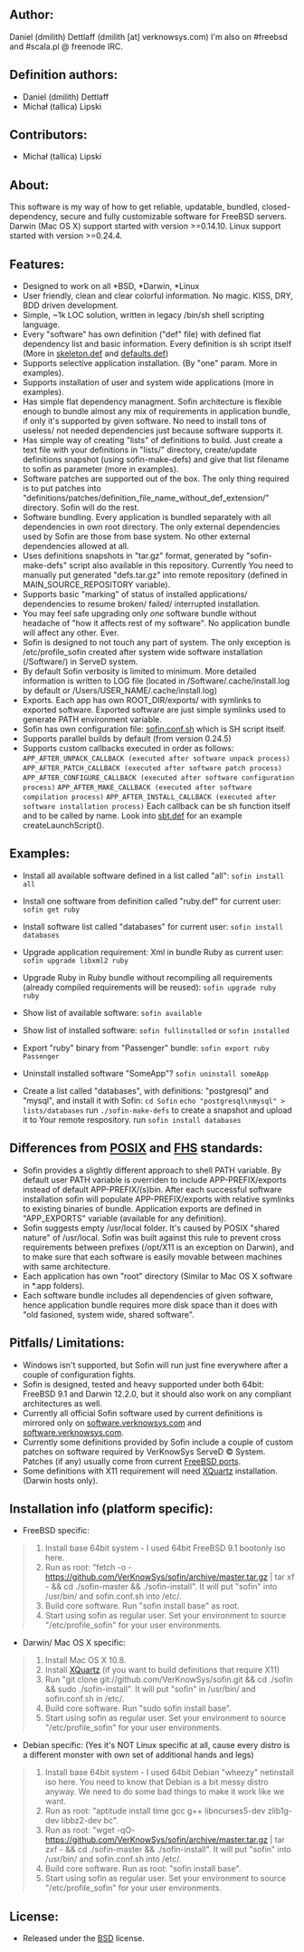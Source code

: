 ## Author:
Daniel (dmilith) Dettlaff (dmilith [at] verknowsys.com)
I'm also on #freebsd and #scala.pl @ freenode IRC.


## Definition authors:
* Daniel (dmilith) Dettlaff
* Michał (tallica) Lipski


## Contributors:
* Michał (tallica) Lipski


## About:
This software is my way of how to get reliable, updatable, bundled, closed-dependency, secure and fully
customizable software for FreeBSD servers. Darwin (Mac OS X) support started with version >=0.14.10. Linux support started with version >=0.24.4.


## Features:
* Designed to work on all *BSD, *Darwin, *Linux
* User friendly, clean and clear colorful information. No magic. KISS, DRY, BDD driven development.
* Simple, ~1k LOC solution, written in legacy /bin/sh shell scripting language.
* Every "software" has own definition ("def" file) with defined flat dependency list and basic information.
  Every definition is sh script itself (More in [skeleton.def](https://github.com/VerKnowSys/sofin/blob/master/definitions/skeleton.def.sample) and [defaults.def](https://github.com/VerKnowSys/sofin/blob/master/definitions/defaults.def))
* Supports selective application installation. (By "one" param. More in examples).
* Supports installation of user and system wide applications (more in examples).
* Has simple flat dependency managment. Sofin architecture is flexible enough to bundle almost any mix of requirements in application bundle, if only it's supported by given software. No need to install tons of useless/ not needed dependencies just because software supports it.
* Has simple way of creating "lists" of definitions to build. Just create a text file with your definitions in "lists/" directory, create/update definitions snapshot (using sofin-make-defs) and give that list filename to sofin as parameter (more in examples).
* Software patches are supported out of the box. The only thing required is to put patches into "definitions/patches/definition_file_name_without_def_extension/" directory. Sofin will do the rest.
* Software bundling. Every application is bundled separately with all dependencies in own root directory. The only external dependencies used by Sofin are those from base system. No other external dependencies allowed at all.
* Uses definitions snapshots in "tar.gz" format, generated by "sofin-make-defs" script also available in this repository. Currently You need to manually put generated "defs.tar.gz" into remote repository (defined in MAIN_SOURCE_REPOSITORY variable).
* Supports basic "marking" of status of installed applications/ dependencies to resume broken/ failed/ interrupted installation.
* You may feel safe upgrading only *one* software bundle without headache of "how it affects rest of my software". No application bundle will affect any other. Ever.
* Sofin is designed to not touch any part of system. The only exception is /etc/profile_sofin created after system wide software installation (/Software/) in ServeD system.
* By default Sofin verbosity is limited to minimum. More detailed information is written to LOG file (located in /Software/.cache/install.log by default or /Users/USER_NAME/.cache/install.log)
* Exports. Each app has own ROOT_DIR/exports/ with symlinks to exported software. Exported software are just simple symlinks used to generate PATH environment variable.
* Sofin has own configuration file: [sofin.conf.sh](https://github.com/VerKnowSys/sofin/blob/master/sofin.conf.sh) which is SH script itself.
* Supports parallel builds by default (from version 0.24.5)
* Supports custom callbacks executed in order as follows:
    `APP_AFTER_UNPACK_CALLBACK (executed after software unpack process)`
    `APP_AFTER_PATCH_CALLBACK (executed after software patch process)`
    `APP_AFTER_CONFIGURE_CALLBACK (executed after software configuration process)`
    `APP_AFTER_MAKE_CALLBACK (executed after software compilation process)`
    `APP_AFTER_INSTALL_CALLBACK (executed after software installation process)`
  Each callback can be sh function itself and to be called by name. Look into [sbt.def](https://github.com/VerKnowSys/sofin/blob/master/definitions/sbt.def) for an example createLaunchScript().


## Examples:
* Install all available software defined in a list called "all":
    `sofin install all`

* Install one software from definition called "ruby.def" for current user:
    `sofin get ruby`

* Install software list called "databases" for current user:
    `sofin install databases`

* Upgrade application requirement: Xml in bundle Ruby as current user:
    `sofin upgrade libxml2 ruby`

* Upgrade Ruby in Ruby bundle without recompiling all requirements (already compiled requirements will be reused):
    `sofin upgrade ruby ruby`

* Show list of available software:
    `sofin available`

* Show list of installed software:
    `sofin fullinstalled` or `sofin installed`

* Export "ruby" binary from "Passenger" bundle: `sofin export ruby Passenger`

* Uninstall installed software "SomeApp"?
    `sofin uninstall someApp`

* Create a list called "databases", with definitions: "postgresql" and "mysql", and install it with Sofin:
    `cd Sofin`
    `echo "postgresql\nmysql" > lists/databases`
    run `./sofin-make-defs` to create a snapshot and upload it to Your remote respository.
    run `sofin install databases`


## Differences from [POSIX](https://en.wikipedia.org/wiki/POSIX) and [FHS](https://en.wikipedia.org/wiki/Filesystem_Hierarchy_Standard) standards:
* Sofin provides a slightly different approach to shell PATH variable. By default user PATH variable is overriden to include APP-PREFIX/exports instead of default APP-PREFIX/(s)bin. After each successful software installation sofin will populate APP-PREFIX/exports with relative symlinks to existing binaries of bundle. Application exports are defined in "APP_EXPORTS" variable (available for any definition).
* Sofin suggests empty /usr/local folder. It's caused by POSIX "shared nature" of /usr/local. Sofin was built against this rule to prevent cross requirements between prefixes (/opt/X11 is an exception on Darwin), and to make sure that each software is easily movable between machines with same architecture.
* Each application has own "root" directory (Similar to Mac OS X software in *.app folders).
* Each software bundle includes all dependencies of given software, hence application bundle requires more disk
space than it does with "old fasioned, system wide, shared software".


## Pitfalls/ Limitations:
* Windows isn't supported, but Sofin will run just fine everywhere after a couple of configuration fights.
* Sofin is designed, tested and heavy supported under both 64bit: FreeBSD 9.1 and Darwin 12.2.0, but it should also work on any compliant architectures as well.
* Currently all official Sofin software used by current definitions is mirrored only on [software.verknowsys.com](http://software.verknowsys.com/source) and [software.verknowsys.com](http://software.verknowsys.com/binary).
* Currently some definitions provided by Sofin include a couple of custom patches on software required by VerKnowSys ServeD © System. Patches (if any) usually come from current [FreeBSD ports](http://www.freebsd.org/ports/index.html).
* Some definitions with X11 requirement will need [XQuartz](http://xquartz.macosforge.org/landing/) installation. (Darwin hosts only).


## Installation info (platform specific):
* FreeBSD specific:
> 1.  Install base 64bit system - I used 64bit FreeBSD 9.1 bootonly iso here.
> 2.  Run as root: "fetch -o - https://github.com/VerKnowSys/sofin/archive/master.tar.gz | tar xf - && cd ./sofin-master && ./sofin-install". It will put "sofin" into /usr/bin/ and sofin.conf.sh into /etc/.
> 3.  Build core software. Run "sofin install base" as root.
> 4.  Start using sofin as regular user. Set your environment to source "/etc/profile_sofin" for your user environments.

* Darwin/ Mac OS X specific:
> 1.  Install Mac OS X 10.8.
> 2.  Install [XQuartz](http://xquartz.macosforge.org/landing/) (if you want to build definitions that require X11)
> 3.  Run "git clone git://github.com/VerKnowSys/sofin.git && cd ./sofin && sudo ./sofin-install". It will put "sofin" in /usr/bin/ and sofin.conf.sh in /etc/.
> 4.  Build core software. Run "sudo sofin install base".
> 5.  Start using sofin as regular user. Set your environment to source "/etc/profile_sofin" for your user environments.

* Debian specific: (Yes it's NOT Linux specific at all, cause every distro is a different monster with own set of additional hands and legs)
> 1.  Install base 64bit system - I used 64bit Debian "wheezy" netinstall iso here. You need to know that Debian is a bit messy distro anyway. We need to do some bad things to make it work like we want.
> 2.  Run as root: "aptitude install time gcc g++ libncurses5-dev zlib1g-dev libbz2-dev bc".
> 3.  Run as root: "wget -qO- https://github.com/VerKnowSys/sofin/archive/master.tar.gz | tar zxf - && cd ./sofin-master && ./sofin-install". It will put "sofin" into /usr/bin/ and sofin.conf.sh into /etc/.
> 4.  Build core software. Run as root: "sofin install base".
> 5.  Start using sofin as regular user. Set your environment to source "/etc/profile_sofin" for your user environments.


## License:
* Released under the [BSD](http://opensource.org/licenses/BSD-2-Clause) license.
